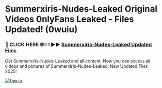 # Summerxiris-Nudes-Leaked Original Videos 0nlyFans Leaked - Files Updated! (0wuiu)

<h3>🔴 CLICK HERE 🌐==►► <a href="https://tinyurl.com/yc6ubb5a" rel="nofollow">Summerxiris-Nudes-Leaked Updated Files</a></h3>

Get Summerxiris-Nudes-Leaked and all content. Now you can access all videos and pictures of Summerxiris-Nudes-Leaked. New Updated Files 2025!

[![0wuiu](https://i.imgur.com/7eu0CRL.gif)](https://tinyurl.com/yc6ubb5a)

